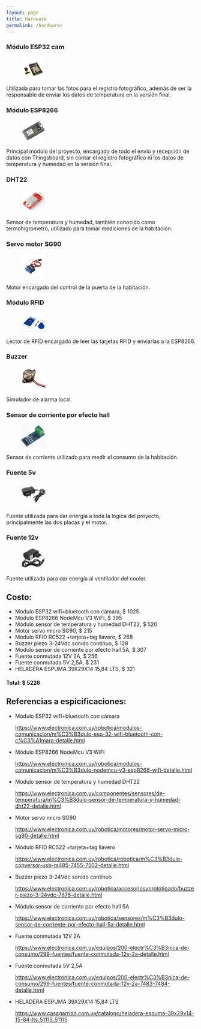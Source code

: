 ```yaml
---
layout: page
title: Hardware
permalink: /hardware/
---
```

### Módulo ESP32 cam

<figure>
    <img src= "https://raw.githubusercontent.com/SisCom-PI2-2023-2/proyecto-keep-it-cool/main/docs/assets/ESP32Cam.png" width="15%" height="15%">
</figure>


Utilizada para tomar las fotos para el registro fotográfico, además de ser la responsable de enviar los datos de temperatura en la versión final.

### Módulo ESP8266

<figure>
    <img src= "https://raw.githubusercontent.com/SisCom-PI2-2023-2/proyecto-keep-it-cool/main/docs/assets/Esp8266.jpg" width="15%" height="15%">
</figure>

Principal módulo del proyecto, encargado de todo el envío y recepción de datos con Thingsboard, sin contar el registro fotográfico ni los datos de temperatura y humedad en la versión final.

### DHT22

<figure>
    <img src= "https://raw.githubusercontent.com/SisCom-PI2-2023-2/proyecto-keep-it-cool/main/docs/assets/dht22.jpg" width="15%" height="15%">
</figure>

Sensor de temperatura y humedad, también conocido como termohigrómetro, utilizado para tomar mediciones de la habitación.

### Servo motor SG90

<figure>
    <img src= "https://raw.githubusercontent.com/SisCom-PI2-2023-2/proyecto-keep-it-cool/main/docs/assets/servo.jpg" width="15%" height="15%">
</figure>

Motor encargado del control de la puerta de la habitación.

### Módulo RFID

<figure>
    <img src= "https://raw.githubusercontent.com/SisCom-PI2-2023-2/proyecto-keep-it-cool/main/docs/assets/rfid.jpg" width="15%" height="15%">
</figure>

Lector de RFID encargado de leer las tarjetas RFID y enviarlas a la ESP8266.

### Buzzer

<figure>
    <img src= "https://raw.githubusercontent.com/SisCom-PI2-2023-2/proyecto-keep-it-cool/main/docs/assets/buzzer.jpg" width="15%" height="15%">
</figure>

Simulador de alarma local.

### Sensor de corriente por efecto hall

<figure>
    <img src= "https://raw.githubusercontent.com/SisCom-PI2-2023-2/proyecto-keep-it-cool/main/docs/assets/sensorCorriente.jpg" width="15%" height="15%">
</figure>

Sensor de corriente utilizado para medir el consumo de la habitación.

### Fuente 5v

<figure>
    <img src= "https://raw.githubusercontent.com/SisCom-PI2-2023-2/proyecto-keep-it-cool/main/docs/assets/fuente5.jpg" width="15%" height="15%">
</figure>

Fuente utilizada para dar energía a toda la lógica del proyecto, principalmente las dos placas y el motor.

### Fuente 12v

<figure>
    <img src= "https://raw.githubusercontent.com/SisCom-PI2-2023-2/proyecto-keep-it-cool/main/docs/assets/fuente12.jpg" width="15%" height="15%">
</figure>

Fuente utilizada para dar energía al ventilador del cooler.


## Costo:

* Módulo ESP32 wifi+bluetooth con cámara, $ 1025
* Módulo ESP8266 NodeMcu V3 WiFi, $ 395
* Módulo sensor de temperatura y humedad DHT22, $ 520
* Motor servo micro SG90, $ 215
* Módulo RFID RC522 +tarjeta+tag llavero, $ 268
* Buzzer piezo 3-24Vdc sonido contínuo, $ 128
* Módulo sensor de corriente por efecto hall 5A, $ 307
* Fuente conmutada 12V 2A, $ 256
* Fuente conmutada 5V 2,5A, $ 231
* HELADERA ESPUMA 39X29X14 15,84 LTS, $ 321
#### Total: $ 5226

## Referencias a espicificaciones:

* Módulo ESP32 wifi+bluetooth con cámara
  
  <https://www.electronica.com.uy/robotica/modulos-comunicacion/m%C3%B3dulo-esp-32-wifi-bluetooth-con-c%C3%A1mara-detalle.html>
  
* Módulo ESP8266 NodeMcu V3 WiFi
  
  <https://www.electronica.com.uy/robotica/modulos-comunicacion/m%C3%B3dulo-nodemcu-v3-esp8266-wifi-detalle.html>
  
* Módulo sensor de temperatura y humedad DHT22
  
  <https://www.electronica.com.uy/componentes/sensores/de-temperatura/m%C3%B3dulo-sensor-de-temperatura-y-humedad-dht22-detalle.html>
  
* Motor servo micro SG90
  
  <https://www.electronica.com.uy/robotica/motores/motor-servo-micro-sg90-detalle.html>
  
* Módulo RFID RC522 +tarjeta+tag llavero
  
  <https://www.electronica.com.uy/robotica/robotica/m%C3%B3dulo-conversor-usb-rs485-7455-7502-detalle.html>
  
* Buzzer piezo 3-24Vdc sonido contínuo
  
  <https://www.electronica.com.uy/robotica/accesoriosyprototipado/buzzer-piezo-3-24vdc-7676-detalle.html>
  
* Módulo sensor de corriente por efecto hall 5A
  
  <https://www.electronica.com.uy/robotica/sensores/m%C3%B3dulo-sensor-de-corriente-por-efecto-hall-5a-detalle.html>
  
* Fuente conmutada 12V 2A
  
  <https://www.electronica.com.uy/equipos/200-electr%C3%B3nica-de-consumo/299-fuentes/fuente-conmutada-12v-2a-detalle.html>
  
* Fuente conmutada 5V 2,5A
  
  <https://www.electronica.com.uy/equipos/200-electr%C3%B3nica-de-consumo/299-fuentes/fuente-conmutada-12v-2a-7483-7484-detalle.html>
  
* HELADERA ESPUMA 39X29X14 15,84 LTS
  
  <https://www.casagarrido.com.uy/catalogo/heladera-espuma-39x29x14-15-84-lts_51115_51115>
  
